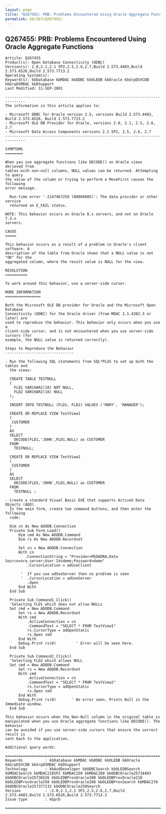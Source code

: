 ```yaml
---
layout: page
title: "Q267455: PRB: Problems Encountered Using Oracle Aggregate Functions"
permalink: kb/267/Q267455/
---
```


## Q267455: PRB: Problems Encountered Using Oracle Aggregate Functions

	Article: Q267455
	Product(s): Open Database Connectivity (ODBC)
	Version(s): 2.0,2.1,2.1 SP2,2.5,2.6,2.7,Build 2.573.4403,Build 2.573.6526,Build 2.573.7713.2
	Operating System(s): 
	Keyword(s): kbDatabase kbMDAC kbODBC kbOLEDB kbOracle kbGrpDSVCDB kbGrpDSMDAC kbDSupport
	Last Modified: 11-SEP-2001
	
	-------------------------------------------------------------------------------
	The information in this article applies to:
	
	- Microsoft ODBC for Oracle version 2.5, versions Build 2.573.4403, Build 2.573.6526, Build 2.573.7713.2 
	- Microsoft OLE DB Provider for Oracle, versions 2.0, 2.1, 2.5, 2.6, 2.7 
	- Microsoft Data Access Components versions 2.1 SP2, 2.5, 2.6, 2.7 
	-------------------------------------------------------------------------------
	
	SYMPTOMS
	========
	
	When you use aggregate functions like DECODE() on Oracle views derieved from
	tables with non-null columns, NULL values can be returned. Attempting to query
	the value of the column or trying to perform a MoveFirst causes the following
	error message:
	
	  Run-time error '-2147467259 (80004005)': The data provider or other service
	  returned an E_FAIL status.
	
	NOTE: This behavior occurs on Oracle 8.x servers, and not on Oracle 7.3.x
	servers.
	
	CAUSE
	=====
	
	This behavior occurs as a result of a problem in Oracle's client software. A
	description of the table from Oracle shows that a NULL value is not "OK" for the
	aggregated column, where the result value is NULL for the view.
	
	RESOLUTION
	==========
	
	To work around this behavior, use a server-side cursor.
	
	MORE INFORMATION
	================
	
	Both the Microsoft OLE DB provider for Oracle and the Microsoft Open Database
	Connectivity (ODBC) for the Oracle driver (from MDAC 2.1.4202.3 or later) are
	used to reproduce the behavior. This behavior only occurs when you use a
	client-side cursor, and is not encountered when you use server-side cursors (for
	example, the NULL value is returned correctly).
	
	Steps to Reproduce the Behavior
	-------------------------------
	
	- Run the following SQL statements from SQL*PLUS to set up both the tables and
	  the views:
	
	  CREATE TABLE TESTNULL
	  (
	    FLD1 VARCHAR2(10) NOT NULL,
	    FLD2 VARCHAR2(10) NULL
	  );
	
	  INSERT INTO TESTNULL (FLD1, FLD2) VALUES ('MARY', 'MANAGER');
	
	  CREATE OR REPLACE VIEW TestView1
	  (
	   CUSTOMER
	  )
	  AS
	  SELECT
	    DECODE(FLD1,'JOHN',FLD1,NULL) as CUSTOMER
	  FROM 
	    TESTNULL;
	
	  CREATE OR REPLACE VIEW TestView2
	  (
	   CUSTOMER
	  )
	  AS
	  SELECT
	    DECODE(FLD2,'JOHN',FLD1,NULL) as CUSTOMER
	  FROM 
	    TESTNULL ;
	
	- Create a standard Visual Basic EXE that supports ActiveX Data Objects (ADO).
	  In the main form, create two command buttons, and then enter the following
	  code:
	
	  Dim cn As New ADODB.Connection
	  Private Sub Form_Load()
	      Dim cmd As New ADODB.Command
	      Dim rs As New ADODB.Recordset
	
	      Set cn = New ADODB.Connection
	      With cn
	         .ConnectionString = "Provider=MSDAORA;Data Source=ora_server;User Id=demo;Password=demo"
	          .CursorLocation = adUseClient
	          
	       '  If you use adUseServer then no problem is seen
	       '  .CursorLocation = adUseServer
	          .Open
	      End With
	  End Sub
	
	  Private Sub Command1_Click()
	  'Selecting FLD1 which does not allow NULLs
	  Set cmd = New ADODB.Command
	      Set rs = New ADODB.Recordset
	      With cmd
	          .ActiveConnection = cn
	          .CommandText = "SELECT * FROM TestView1"
	          rs.CursorType = adOpenStatic
	          rs.Open cmd
	      End With
	      Debug.Print rs(0)         ' Error will be seen here.
	  End Sub
	
	  Private Sub Command2_Click()
	  'Selecting FLD2 which allows NULL
	  Set cmd = New ADODB.Command
	      Set rs = New ADODB.Recordset
	      With cmd
	          .ActiveConnection = cn
	          .CommandText = "SELECT * FROM TestView2"
	          rs.CursorType = adOpenStatic
	          rs.Open cmd
	      End With
	      Debug.Print rs(0)       ' No error seen. Prints Null in the Immediate window.
	  End Sub
	
	This behavior occurs when the Non-Null column in the original table is
	manipulated when you use Oracle aggregate functions like DECODE(). The behavior
	can be avoided if you use server-side cursors that ensure the correct result is
	sent back to the application.
	
	Additional query words:
	
	======================================================================
	Keywords          : kbDatabase kbMDAC kbODBC kbOLEDB kbOracle kbGrpDSVCDB kbGrpDSMDAC kbDSupport 
	Technology        : kbAudDeveloper kbODBCSearch kbOLEDBSearch kbMDACSearch kbMDAC210SP2 kbMDAC250 kbMDAC260 kbODBCOracle25734403 kbODBCOracle25736526 kbOLEDBProvOracle200 kbOLEDBProvOracle210 kbOLEDBProvOracle250 kbOLEDBProvOracle260 kbOLEDBProvSearch kbMDAC270 kbODBCOracle257377132 kbODBCOracle250Search
	Version           : :2.0,2.1,2.1 SP2,2.5,2.6,2.7,Build 2.573.4403,Build 2.573.6526,Build 2.573.7713.2
	Issue type        : kbprb
	
	=============================================================================
	
